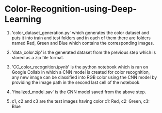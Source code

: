 # Color-Recognition-using-Deep-Learning

1. 'color_dataset_generation.py' which generates the color dataset and puts it into train and test folders and in each of them there are folders named Red, Green and Blue which contains the corresponding images.

2. 'data_color.zip' is the generated dataset from the previous step which is stored as a zip file format.

3. 'CC_color_recognition.ipynb' is the python notebook which is ran on Google Collab in which a CNN model is created for color recognition, any new image can be classified into RGB color using the CNN model by providing the image path in the second last cell of the notebook.

4. 'finalized_model.sav' is the CNN model saved from the above step.

5. c1, c2 and c3 are the test images having color c1: Red, c2: Green, c3: Blue
